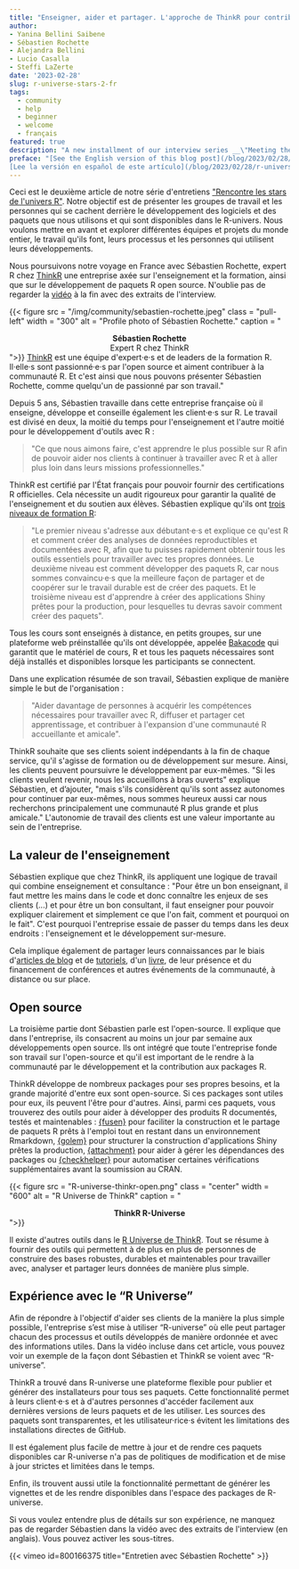 ```yaml
---
title: "Enseigner, aider et partager. L'approche de ThinkR pour contribuer à la croissance d’une communauté R conviviale"
author: 
- Yanina Bellini Saibene
- Sébastien Rochette
- Alejandra Bellini 
- Lucio Casalla 
- Steffi LaZerte
date: '2023-02-28'
slug: r-universe-stars-2-fr
tags:
  - community
  - help
  - beginner
  - welcome
  - français
featured: true
description: "A new installment of our interview series __\"Meeting the stars of the R-Universe\"__. We go to France to get a closer look at the work of the people at ThinkR."
preface: "[See the English version of this blog post](/blog/2023/02/28/r-universe-stars-2-en/),
[Lee la versión en español de este artículo](/blog/2023/02/28/r-universe-stars-2-es/)"
---
```


Ceci est le deuxième article de notre série d'entretiens ["Rencontre les stars de l'univers R"](/tags/r-universe-stars/). 
Notre objectif est de présenter les groupes de travail et les personnes qui se cachent derrière le développement des logiciels et des paquets que nous utilisons et qui sont disponibles dans le R-univers. 
Nous voulons mettre en avant et explorer différentes équipes et projets du monde entier, le travail qu'ils font, leurs processus et les personnes qui utilisent leurs développements.

Nous poursuivons notre voyage en France avec Sébastien Rochette, expert R chez [ThinkR](https://rtask.thinkr.fr) une entreprise axée sur l'enseignement et la formation, ainsi que sur le développement de paquets R open source. 
N'oublie pas de regarder la [vidéo](2023/02/23/r-universe-stars-2-es/#vídeo-de-la-entrevista) à la fin avec des extraits de l'interview.

{{< figure src = "/img/community/sebastien-rochette.jpeg" class = "pull-left" width = "300" alt = "Profile photo of Sébastien Rochette." caption = "<center><strong>Sébastien Rochette</strong><br>Expert R chez ThinkR</center>">}}
[ThinkR](https://thinkr.fr) est une équipe d'expert·e·s et de leaders de la formation R. Il·elle·s sont passionné·e·s par l'open source et aiment contribuer à la communauté R. 
Et c'est ainsi que nous pouvons présenter Sébastien Rochette, comme quelqu'un de passionné par son travail."

Depuis 5 ans, Sébastien travaille dans cette entreprise française où il enseigne, développe et conseille également les client·e·s sur R. Le travail est divisé en deux, la moitié du temps pour l'enseignement et l'autre moitié pour le développement d'outils avec R :

> "Ce que nous aimons faire, c'est apprendre le plus possible sur R afin de pouvoir aider nos clients à continuer à travailler avec R et à aller plus loin dans leurs missions professionnelles."

ThinkR est certifié par l'État français pour pouvoir fournir des certifications R officielles.  Cela nécessite un audit rigoureux pour garantir la qualité de l'enseignement et du soutien aux élèves. Sébastien explique qu'ils ont [trois niveaux de formation R](https://thinkr.fr/formation-au-logiciel-r/):

> "Le premier niveau s'adresse aux débutant·e·s et explique ce qu'est R et comment créer des analyses de données reproductibles et documentées avec R, afin que tu puisses rapidement obtenir tous les outils essentiels pour travailler avec tes propres données. Le deuxième niveau est comment développer des paquets R, car nous sommes convaincu·e·s que la meilleure façon de partager et de coopérer sur le travail durable est de créer des paquets. Et le troisième niveau est d'apprendre à créer des applications Shiny prêtes pour la production, pour lesquelles tu devras savoir comment créer des paquets".

Tous les cours sont enseignés à distance, en petits groupes, sur une plateforme web préinstallée qu'ils ont développée, appelée [Bakacode](https://thinkr.fr/cest-quoi-bakacode.pdf) qui garantit que le matériel de cours, R et tous les paquets nécessaires sont déjà installés et disponibles lorsque les participants se connectent.

Dans une explication résumée de son travail, Sébastien explique de manière simple le but de l'organisation : 

> "Aider davantage de personnes à acquérir les compétences nécessaires pour travailler avec R, diffuser et partager cet apprentissage, et contribuer à l'expansion d'une communauté R accueillante et amicale".

ThinkR souhaite que ses clients soient indépendants à la fin de chaque service, qu'il s'agisse de formation ou de développement sur mesure. Ainsi, les clients peuvent poursuivre le développement par eux-mêmes. "Si les clients veulent revenir, nous les accueillons à bras ouverts" explique Sébastien, et d’ajouter, "mais s'ils considèrent qu'ils sont assez autonomes pour continuer par eux-mêmes, nous sommes heureux aussi car nous recherchons principalement une communauté R plus grande et plus amicale." L'autonomie de travail des clients est une valeur importante au sein de l'entreprise.

## La valeur de l'enseignement

Sébastien explique que chez ThinkR, ils appliquent une logique de travail qui combine enseignement et consultance : "Pour être un bon enseignant, il faut mettre les mains dans le code et donc connaître les enjeux de ses clients (...) et pour être un bon consultant, il faut enseigner pour pouvoir expliquer clairement et simplement ce que l'on fait, comment et pourquoi on le fait". C'est pourquoi l'entreprise essaie de passer du temps dans les deux endroits : l'enseignement et le développement sur-mesure.

Cela implique également de partager leurs connaissances par le biais d'[articles de blog](https://rtask.thinkr.fr/fr/blog/) et de [tutoriels](https://thinkr.fr/blog/), d'un [livre](http://engineering-shiny.org/), de leur présence et du financement de conférences et autres événements de la communauté, à distance ou sur place.


## Open source

La troisième partie dont Sébastien parle est l'open-source. Il explique que dans l'entreprise, ils consacrent au moins un jour par semaine aux développements open source. Ils ont intégré que toute l'entreprise fonde son travail sur l'open-source et qu'il est important de le rendre à la communauté par le développement et la contribution aux packages R. 

ThinkR développe de nombreux packages pour ses propres besoins, et la grande majorité d'entre eux sont open-source. Si ces packages sont utiles pour eux, ils peuvent l'être pour d'autres. Ainsi, parmi ces paquets, vous trouverez des outils pour aider à développer des produits R documentés, testés et maintenables : [{fusen}](https://thinkr-open.r-universe.dev/fusen) pour faciliter la construction et le partage de paquets R prêts à l'emploi tout en restant dans un environnement Rmarkdown, [{golem}](https://thinkr-open.r-universe.dev/golem) pour structurer la construction d'applications Shiny prêtes la production, [{attachment}](https://thinkr-open.r-universe.dev/attachment) pour aider à gérer les dépendances des packages ou [{checkhelper}](https://thinkr-open.r-universe.dev/checkhelper) pour automatiser certaines vérifications supplémentaires avant la soumission au CRAN. 

{{< figure src = "R-universe-thinkr-open.png" class = "center" width = "600" alt = "R Universe de ThinkR" caption = "<center><strong>ThinkR R-Universe</strong></center>">}}

Il existe d'autres outils dans le [R Universe de ThinkR](https://thinkr-open.r-universe.dev/). Tout se résume à fournir des outils qui permettent à de plus en plus de personnes de construire des bases robustes, durables et maintenables pour travailler avec, analyser et partager leurs données de manière plus simple.

## Expérience avec le “R Universe”


Afin de répondre à l'objectif d'aider ses clients de la manière la plus simple possible, l'entreprise s’est mise à utiliser “R-universe” où elle peut partager chacun des processus et outils développés de manière ordonnée et avec des informations utiles.
Dans la vidéo incluse dans cet article, vous pouvez voir un exemple de la façon dont Sébastien et ThinkR se voient avec “R-universe”.

ThinkR a trouvé dans R-universe une plateforme flexible pour publier et générer des installateurs pour tous ses paquets. Cette fonctionnalité permet à leurs client·e·s et à d'autres personnes d'accéder facilement aux dernières versions de leurs paquets et de les utiliser. Les sources des paquets sont transparentes, et les utilisateur·rice·s évitent les limitations des installations directes de GitHub.

Il est également plus facile de mettre à jour et de rendre ces paquets disponibles car R-universe n'a pas de politiques de modification et de mise à jour strictes et limitées dans le temps. 

Enfin, ils trouvent aussi utile la fonctionnalité permettant de générer les vignettes et de les rendre disponibles dans l'espace des packages de R-universe.

Si vous voulez entendre plus de détails sur son expérience, ne manquez pas de regarder Sébastien dans la vidéo avec des extraits de l'interview (en anglais). Vous pouvez activer les sous-titres.

{{< vimeo id=800166375 title="Entretien avec Sébastien Rochette" >}}
